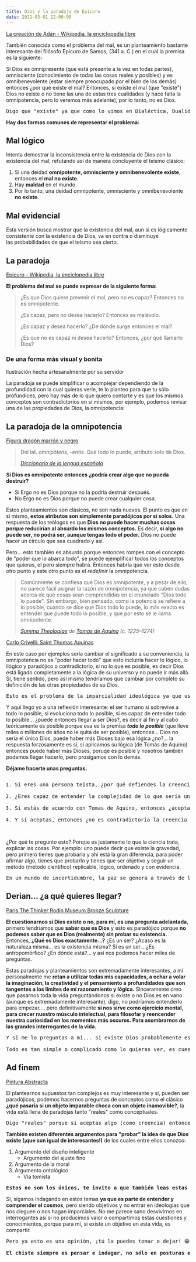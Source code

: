 ```yaml
---
title: Dios y la paradoja de Epicuro
date: 2021-05-01 12:00:00
---
```

<blog-img src="creation-of-adam.jpg">
	<a rel="nofollow noopener noreferrer" target="_blank" href="https://es.wikipedia.org/wiki/La_creaci%C3%B3n_de_Ad%C3%A1n">La creación de Adán - Wikipedia, la enciclopedia libre</a>
</blog-img>

También conocida como el problema del mal, es un planteamiento bastante interesante del filósofo Epicuro de Samos, (341 a. C.) en el cual la premisa es la siguiente:

Si Dios es omnipresente (que está presente a la vez en todas partes), omnisciente (conocimiento de todas las cosas reales y posibles) y es omnibenevolente (estar siempre preocupado por el bien de los demás) entonces ¿por qué existe el mal? Entonces, si existe el mal (que "existe") Dios no existe o no tiene las una de estas tres cualidades (y hace falta la omnipotencia, pero lo veremos más adelante), por lo tanto, no es Dios.

<pre>
Digo que "existe" ya que como lo vimos en <blog-link to="dialectica-dualidad-yin-y-yang">Dialéctica, Dualidad, Yin y yang</blog-link> el mal es parte del bien y además esto podría argumentarse que son un concepto creado por el humano.
</pre>

**Hay dos formas comunes de representar el problema:**

## Mal lógico

Intenta demostrar la inconsistencia entre la existencia de Dios con la existencia del mal, refutando así de manera concluyente el teísmo clásico:

1. Si una deidad **omnipotente, omnisciente y omnibenevolente existe**, entonces el **mal no existe**.
2. Hay **maldad** en el mundo.
3. Por lo tanto, una deidad omnipotente, omnisciente y omnibenevolente **no existe**.

## Mal evidencial

Esta versión busca mostrar que la existencia del mal, aun si es lógicamente consistente con la existencia de Dios, va en contra o disminuye las probabilidades de que el teísmo sea cierto.

## La paradoja

<blog-img src="epicuro.jpg">
	<a rel="nofollow noopener noreferrer" target="_blank" href="https://es.wikipedia.org/wiki/Epicuro">Epicuro - Wikipedia, la enciclopedia libre</a>
</blog-img>

**El problema del mal se puede expresar de la siguiente forma:**

> ¿Es que Dios quiere prevenir el mal, pero no es capaz? Entonces no es omnipotente.
> 
> ¿Es capaz, pero no desea hacerlo? Entonces es malévolo.
> 
> ¿Es capaz y desea hacerlo? ¿De dónde surge entonces el mal?
> 
> ¿Es que no es capaz ni desea hacerlo? Entonces, ¿por qué llamarlo Dios?

### De una forma más visual y bonita

<blog-img src="paradoja-de-epicuro.svg" width="700px">
	Ilustración hecha artesanalmente por su servidor
</blog-img>

La paradoja se puede simplificar o acomplejar dependiendo de la profundidad con la cual quieras verle, te lo planteo para que tu sólo profundices, pero hay más de lo que quiero contarte y es que los mismos conceptos son contradictorios en sí mismos, por ejemplo, podemos revisar una de las propiedades de Dios, la omnipotencia:

## La paradoja de la omnipotencia

<blog-img src="pexels-5874910.jpg">
	<a rel="nofollow noopener noreferrer" target="_blank" href="https://www.pexels.com/es-es/foto/figura-dragon-marron-y-negro-5874910/">Figura dragón marrón y negro</a>
</blog-img>

> Del lat. *omnipŏtens, -entis.*
> Que todo lo puede, atributo solo de Dios.
> 
> <cite>[Diccionario de la lengua española](https://dle.rae.es/omnipotente)</cite>

**Si Dios es omnipotente entonces ¿podría crear algo que no pueda destruir?**

- Sí Ergo no es Dios porque no la podría destruir después.
- No Ergo no es Dios porque no puede crear cualquier cosa.

Estos planteamientos son clásicos, no son nada nuevos. El punto es que en sí mismo, **estos atributos son simplemente paradójicos por sí solos.** Una respuesta de los teólogos es que **Dios no puede hacer muchas cosas porque reducirían al absurdo los mismos conceptos.** Es decir, **si algo no puede ser, no podrá ser, aunque tengas todo el poder.** Dios no puede hacer un círculo que sea cuadrado y así.

Pero... esto también es absurdo porque entonces rompes con el concepto de "poder que lo abarca todo", se puede ejemplificar todos los conceptos que quieras, el pero siempre habrá. Entonces habría que ver esto desde otro punto y este otro punto es el *redefinir* la omnipotencia.

> Comúnmente se confiesa que Dios es omnipotente, y a pesar de ello, no parece fácil asignar la razón de omnipotencia, ya que caben dudas acerca de qué cosas sean comprendidas en el enunciado "Dios todo lo puede". Sin embargo, bien pensado, como la potencia se refiere a lo posible, cuando se dice que Dios todo lo puede, lo más exacto es entender que puede todo lo posible, y que por esto se le llama omnipotente.
> 
> <cite>[Summa Theologiae](https://es.wikipedia.org/wiki/Suma_teol%C3%B3gica) de [Tomás de Aquino](https://es.wikipedia.org/wiki/Tom%C3%A1s_de_Aquino) (c. 1225–1274)</cite>

<blog-img src="tomas-aquino.jpg" width="300px">
	<a rel="nofollow noopener noreferrer" target="_blank" href="https://es.wikipedia.org/wiki/Archivo:St-thomas-aquinas.jpg">Carlo Crivelli: Saint Thomas Aquinas</a>
</blog-img>

En este caso por ejemplos sería cambiar el significado a su conveniencia, la omnipotencia no es "poder hacer todo" que esto incluiría hacer lo lógico, lo ilógico y paradójico o contradictorio, si no lo que es posible, es decir Dios está ligado completamente a la lógica de su universo y no puede ir más allá. Sí, tiene sentido, pero así mismo tendríamos que cambiar por completo su definición de las otras propiedades de su *Dios*.

<pre>
Esto es el problema de la imparcialidad ideológica ya que usarás todos los recursos a tu alcance para poder defender tu postura, tanto así que puedes deformas un concepto (en este caso la omnipotencia) a tu preferencia para explicar una falla en su lógica. Y claro que así, la paradoja desaparece porque no es hacer todo si no todo lo posible porque lo imposible no es posible ergo no tiene sentido y Dios no puede hacer lo que no es posible. Conveniente... ¿No?
</pre>

Y aquí llego yo a una reflexión interesante: el ser humano si sobrevive a todo lo posible, si evoluciona todo lo posible, si es capaz de entender todo lo posible... ¿puede entonces llegar a ser Dios?, es decir al fin y al cabo teóricamente es posible porque esa es la premisa ***todo lo posible*** (que lleve miles o millones de años no le quita de ser posible), entonces... Dios no sería el único Dios, puede haber más Dioses bajo esa lógica ¿no?... la respuesta forzosamente es sí, si aplicamos su lógica (de Tomás de Aquino) entonces puede haber más Dioses, poruqe es posible y nosotros también podemos llegar hacerlo, pero prosigamos con lo demás.

**Déjame hacerte unas preguntas.**

<pre>
<ol><li>Si eres una persona teísta, ¿por qué defiendes la creencia de Dios?</li>
<li>¿Eres capaz de entender la complejidad de lo que sería un "Dios" o el "Dios"? Y esta pregunta que te hago es literal.</li>
<li>Si estás de acuerdo con Tomas de Aquino, entonces ¿aceptas que puede haber más Dioses con lo que expuse?</li>
<li>Y si aceptas, entonces ¿no es contradictoria la creencia de Dios? (de acuerdo con Aquino)</li></ol>
</pre>

¿Por qué te pregunto esto? Porque es justamente lo que la ciencia trata, explicar las cosas. Por ejemplo: uno puede decir que existe la gravedad, pero primero tienes que probarla y ahí está la gran diferencia, para poder afirmar algo, tienes que probarlo y tienes que ser objetivo y seguir un método (método científico) replicable, lógico, ordenado y con evidencia.

<pre>
En un mundo de incertidumbre, la paz se genera a través de lo predecible. Pero también lo impredecible es lo que le da un sentido a la vida. <strong>¿No sería muy aburrido saber todo lo que nos va a pasar?</strong>
</pre>

## Derian... ¿a qué quieres llegar?

<blog-img src="the-thinker.jpg" width="700px">
	<a rel="nofollow noopener noreferrer" target="_blank" href="https://www.maxpixel.net/Paris-The-Thinker-Rodin-Museum-Bronze-Sculpture-692959">Paris The Thinker Rodin Museum Bronze Sculpture</a>
</blog-img>

**El cuestionarnos si Dios existe o no, para mí, es una pregunta adelantada**, primero tendríamos que **saber que es Dios** y esto es paradójico porque **no podemos saber que es Dios (realmente) sin probar su existencia.** Entonces, **¿Qué es Dios exactamente...?** ¿Es un ser? ¿Acaso es la naturaleza misma... es la existencia misma? Si es un ser... ¿Es antropomórfico? ¿En dónde está?... y así nos podemos hacer miles de preguntas.

Estas paradojas y planteamientos son extremadamente interesantes, a mí personalmente me **retan a utilizar todas mis capacidades, a echar a volar la imaginación, la creatividad y el pensamiento a profundidades que son tangentes a los límites de mí razonamiento y lógica.** Sinceramente creo que pasarnos toda la vida preguntándonos si existe o no Dios es en vano (aunque es extremadamente interesante), digo, no podríamos entenderlo para empezar.... pero definitivamente **sí nos sirve como ejercicio mental, para crecer nuestro músculo intelectual, para filosofar y reencender nuestra curiosidad en los momentos más oscuros. Para asombrarnos de las grandes interrogantes de la vida.**

<pre>
Y si me lo preguntas a mi... si existe Dios probablemente está en los números (y no es un ser antropomórfico), pues a través de ellos podemos entender el universo, o al menos una parte (hasta donde hemos llegado), ya que el universo o Dios no tiene por qué (necesariamente) tener lógica para nosotros, es decir podemos entrar en singularidades en la física, pero nuestra capacidad intelectual está limitada físicamente (o sea nuestro cuerpo biológico) ... Pero esto ya es otro tema también bastante complejo...

Todo es tan simple o complicado como lo quieras ver, es cuestión de analizarlo desde diferentes... <blog-link to="perspectivas">perspectivas</blog-link> 😉
</pre>

## Ad finem

<blog-img src="pexels-2156881.jpg" width="700px">
	<a rel="nofollow noopener noreferrer" target="_blank" href="https://www.pexels.com/es-es/foto/pintura-abstracta-2156881/">Pintura Abstracta</a>
</blog-img>

El plantearnos supuestos tan complejos es muy interesante y sí, pueden ser paradójicos, podemos hacernos preguntas de conceptos como el clásico **¿qué pasaría si un objeto imparable choca con un objeto inamovible?**, la vida está llena de paradojas tanto "reales" como conceptuales.

<pre>
Digo "reales" porque si aceptas algo (como creencia) entonces para ti es "real" y puede ser, en este caso paradójicamente "real", no porque necesariamente es "real".
</pre>

**También existen diferentes argumentos para "probar" la idea de que Dios existe (¡que son igual de interesantes!)** de los cuales entre ellos conozco:

1. Argumento del diseño inteligente
    - Argumento del ajuste fino
2. Argumento de la moral
3. Argumento ontológico
    - Vía tomista

<pre>
<strong>Estos no son los únicos, te invito a que también leas estas posturas</strong>, aunque de igual manera tengo planeado revisar estos argumentos para un futuro.
</pre>

Sí, sigamos indagando en estos temas **ya que es parte de entender y comprender el cosmos**, pero siendo objetivos y no entrar en ideologías que nos cieguen o nos hagan imparciales. No me parece sano desvivirnos en interrogantes así si no producimos valor o compartimos estas cuestiones y conocimientos, porque para mí, si existe un objetivo en esta vida, es compartir.

<pre>
Pero ya esto es una opinión, ¡tú la puedes tomar o dejar! 😁

<strong>El chiste siempre es pensar e indagar, no sólo en posturas en contra si no a favor también (<blog-link to="dialectica-dualidad-yin-y-yang">dialéctica</blog-link>) 🧠</strong>
</pre>
